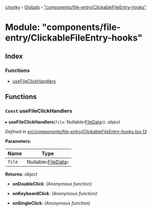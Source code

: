 [chonky](../README.md) › [Globals](../globals.md) › ["components/file-entry/ClickableFileEntry-hooks"](_components_file_entry_clickablefileentry_hooks_.md)

# Module: "components/file-entry/ClickableFileEntry-hooks"

## Index

### Functions

* [useFileClickHandlers](_components_file_entry_clickablefileentry_hooks_.md#const-usefileclickhandlers)

## Functions

### `Const` useFileClickHandlers

▸ **useFileClickHandlers**(`file`: Nullable‹[FileData](../interfaces/_types_files_types_.filedata.md)›): *object*

*Defined in [src/components/file-entry/ClickableFileEntry-hooks.tsx:13](https://github.com/TimboKZ/Chonky/blob/4792a84/src/components/file-entry/ClickableFileEntry-hooks.tsx#L13)*

**Parameters:**

Name | Type |
------ | ------ |
`file` | Nullable‹[FileData](../interfaces/_types_files_types_.filedata.md)› |

**Returns:** *object*

* **onDoubleClick**: *(Anonymous function)*

* **onKeyboardClick**: *(Anonymous function)*

* **onSingleClick**: *(Anonymous function)*
